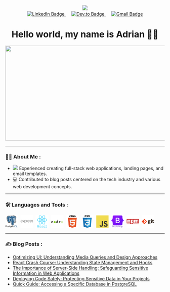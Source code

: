 <div id="header" align="center">
  <img src="https://media.giphy.com/media/v1.Y2lkPTc5MGI3NjExZDhjOXBhcXpqb2JpMTlnc2FyNnh0cHdpdTJwanJ1dzRhY2FjMjJ2ZiZlcD12MV9pbnRlcm5hbF9naWZfYnlfaWQmY3Q9cw/M9gbBd9nbDrOTu1Mqx/giphy.gif" width="100"/>
  <div id="badges">
    <a href="https://www.linkedin.com/in/adrian-carter-35610325a/">
      <img src="https://img.shields.io/badge/LinkedIn-blue?style=for-the-badge&logo=linkedin&logoColor=white" alt="LinkedIn Badge"/>
    </a>
    &emsp;
      <a href="https://dev.to/adrvnc">
      <img src="https://img.shields.io/badge/dev.to-0A0A0A?style=for-the-badge&logo=dev.to&logoColor=white" alt="Dev.to Badge"/>
    </a>
    &emsp;
    <a href="mailto:abcarter46@gmail.com">
      <img src="https://img.shields.io/badge/Gmail-D14836?style=for-the-badge&logo=gmail&logoColor=white" alt="Gmail Badge"/>
    </a>
  </div>
  <h1>
    Hello world, my name is Adrian 👋🏾
  </h1>
</div>

<div align="center">
  <img src="https://media.giphy.com/media/v1.Y2lkPTc5MGI3NjExdmo4NnV4a29zaHM2MHBwbDk2Zno5YTdpNXB4Ym1meTVrNTJ2cHluZSZlcD12MV9pbnRlcm5hbF9naWZfYnlfaWQmY3Q9Zw/dWesBcTLavkZuG35MI/giphy.gif" width="600" height="300"/>
</div>

  ---

  ### :man_technologist: About Me :

-  <img src="https://media.giphy.com/media/WUlplcMpOCEmTGBtBW/giphy.gif" width="30"> Experienced creating full-stack web applications, landing pages, and email templates.
- :computer: Contributed to blog posts centered on the tech industry and various web development concepts. 

---

### :hammer_and_wrench: Languages and Tools :
<img src="https://github.com/devicons/devicon/blob/master/icons/postgresql/postgresql-original-wordmark.svg" title="PostgreSQL" alt="PostgreSQL" width="40" height="40"/>&nbsp;
<img src="https://github.com/devicons/devicon/blob/master/icons/express/express-original-wordmark.svg" title="ExpressJS" alt="ExpressJS" width="40" height="40"/>&nbsp;
<img src="https://github.com/devicons/devicon/blob/master/icons/react/react-original-wordmark.svg" title="React" alt="React" width="40" height="40"/>&nbsp;
<img src="https://github.com/devicons/devicon/blob/master/icons/nodejs/nodejs-original-wordmark.svg" title="NodeJS" alt="NodeJS" width="40" height="40"/>&nbsp;
<img src="https://github.com/devicons/devicon/blob/master/icons/html5/html5-original-wordmark.svg" title="HTML" alt="HTML" width="40" height="40"/>&nbsp;
<img src="https://github.com/devicons/devicon/blob/master/icons/css3/css3-original-wordmark.svg" title="CSS" alt="CSS" width="40" height="40"/>&nbsp;
<img src="https://github.com/devicons/devicon/blob/master/icons/javascript/javascript-original.svg" title="JavaScript" alt="JavaScript" width="40" height="40"/>&nbsp;
<img src="https://github.com/devicons/devicon/blob/master/icons/bootstrap/bootstrap-original-wordmark.svg" title="Bootstrap" alt="Bootstrap" width="40" height="40"/>&nbsp;
<img src="https://github.com/devicons/devicon/blob/master/icons/npm/npm-original-wordmark.svg" title="NPM" alt="NPM" width="40" height="40"/>&nbsp;
<img src="https://github.com/devicons/devicon/blob/master/icons/git/git-original-wordmark.svg" title="Git" alt="Git" width="40" height="40"/>&nbsp;

--- 

### :writing_hand: Blog Posts :

<!-- BLOG-POST-LIST:START -->
- [Optimizing UI: Understanding Media Queries and Design Approaches](https://dev.to/adrvnc/optimizing-ui-understanding-media-queries-and-design-approaches-f1i)
- [React Crash Course: Understanding State Management and Hooks](https://dev.to/adrvnc/react-crash-course-understanding-state-management-and-hooks-1n2b)
- [The Importance of Server-Side Handling: Safeguarding Sensitive Information in Web Applications](https://dev.to/adrvnc/the-importance-of-server-side-handling-safeguarding-sensitive-information-in-web-applications-3m01)
- [Deploying Code Safely: Protecting Sensitive Data in Your Projects](https://dev.to/adrvnc/deploying-code-safely-protecting-sensitive-data-in-your-projects-3009)
- [Quick Guide: Accessing a Specific Database in PostgreSQL](https://dev.to/adrvnc/quick-guide-accessing-a-specific-database-in-postgresql-faj)
<!-- BLOG-POST-LIST:END -->

